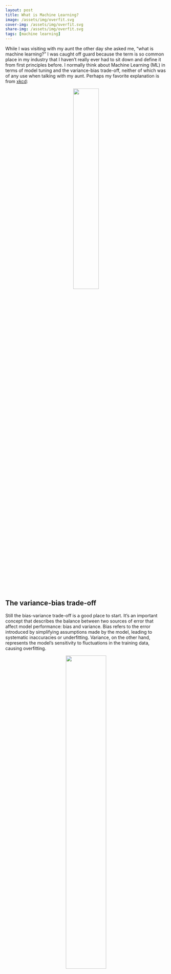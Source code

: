 ```yaml
---
layout: post
title: What is Machine Learning?
image: /assets/img/overfit.svg
cover-img: /assets/img/overfit.svg
share-img: /assets/img/overfit.svg
tags: [machine learning]
---
```


While I was visiting with my aunt the other day she asked me, “what is
machine learning?” I was caught off guard because the term is so common
place in my industry that I haven’t really ever had to sit down and
define it from first principles before. I normally think about Machine
Learning (ML) in terms of model tuning and the variance-bias trade-off,
neither of which was of any use when talking with my aunt. Perhaps my
favorite explanation is from [xkcd](https://xkcd.com/1838/):

<p style="text-align:center;">
<img src="https://imgs.xkcd.com/comics/machine_learning_2x.png" width="40%">
</p>

## The variance-bias trade-off

Still the bias-variance trade-off is a good place to start. It’s an
important concept that describes the balance between two sources of
error that affect model performance: bias and variance. Bias refers to
the error introduced by simplifying assumptions made by the model,
leading to systematic inaccuracies or underfitting. Variance, on the
other hand, represents the model’s sensitivity to fluctuations in the
training data, causing overfitting.

<p style="text-align:center;">
<img src="https://upload.wikimedia.org/wikipedia/commons/thumb/9/9f/Bias_and_variance_contributing_to_total_error.svg/1920px-Bias_and_variance_contributing_to_total_error.svg.png" width="50%">
</p>

An optimal model minimizes the total error by striking a balance between
bias and variance. Too much bias results in an overly simple model that
misses relevant patterns, while too much variance creates an overly
complex model that captures noise rather than the underlying data
structure. Finding this balance is important for both classification and
regression based problems.

<p style="text-align:center;">
<img src="https://365datascience.com/resources/blog/x671k7dla1f-overfitting-vs-underfitting-classification-examples.png" width="100%">
</p>

Unfortunately the ‘sweet-spot’ between bias and variances **depends on
how much data you have.**

But how do we control where we land on the variance-bias trade-off? In
short, by changing the flexibility of the model. This is often done by
tuning the levers, switches, and dials in our model fitting method to
ramp up or ramp down model complexity in different way hunting for the
perfect balance between bias and variance. For tree-based methods like
boosted regression trees this could, in example, involve controlling the
maximum tree depth. The way we identify the optimal tree depth is by
holding back a part of our data to tune against.

## The train-validate-test split

Using a train-validate-test split ensures that models generalize well to
new data. By splitting the data into three sets, we can effectively
train the model on the training set, tune hyper-parameters and make
decisions on model performance using the validation set, and finally,
evaluate the model’s performance on a hold-out test set. The splits look
like this in tidymodels:

<p style="text-align:center;">
<img src="https://www.tidymodels.org/start/case-study/img/validation-split.svg" width="50%">
</p>

A downside is that we set aside parts of the data twice, reducing the
amount of data available for training. Techniques like Cross-Validation
help to avoid reducing the amount of data too much by allowing all data
points to be used for both training and validation. Instead of splitting
off a single validation set, cross-validation partitions the data into
multiple subsets and trains the model on different combinations, each
time validating on the remaining subset. This method ensures that every
data point is utilized for validation without significantly reducing the
training data size and, as a bonus, prevents outlier datapoints from
unduly influencing hyper-parameter selection.

## My definition

And that’s it. Those are the things that make up Machine Learning. Not
all methods tune hyper-parameters but ultimately I think of Machine
Learning is a branch of artificial intelligence and consists of **any
computational process that can improve both it’s answers *and it’s
method* over time or with the addition of new data without also changing
any programming**. Instead of following a fixed and rigid method,
machine learning algorithms analyze data to identify patterns and use
those patterns to improve their performance over time. In the xkcd comic
above not only do the answers that come out of the box become refined
(hopefully!) when you pour more data in but the organization of the pile
improves as well. ML is a pile that stirs itself. And a good sign you’re
dealing with an ML based approach is if you see that train-validate-test
split.

But why would you want to use ML anyway? Definitely any time you want to
use a complex model to predict out-of sample. When you wouldn’t want to
use ML methods? Maybe if you’re interested in the noise or you just care
about deeply describing your particular dataset and not predicting
outside the range of your data.

I would love to hear your thoughts! What are your general definitions of
Machine Learning for a non-expert audience? When should you use, or
avoid using, ML methods?

Be well.

## Resources

1.  [Tidymodels example](https://www.tidymodels.org/start/case-study/)
2.  [Coursera Machine Learning
    Course](https://www.coursera.org/learn/machine-learning)
3.  [Kaggle](https://www.kaggle.com/)
4.  [Google Developers Machine Learning Crash
    Course](https://developers.google.com/machine-learning/crash-course)
5.  [Towards data sciece on Medium](https://towardsdatascience.com/)
